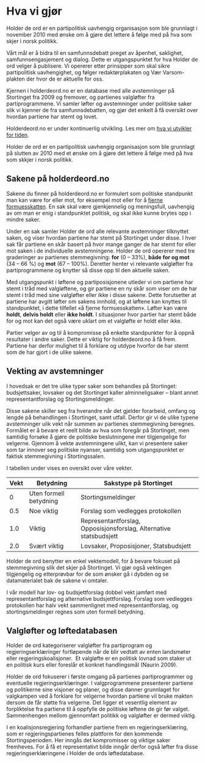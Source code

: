 # Hva vi gjør

Holder de ord er en partipolitisk uavhengig organisasjon som ble grunnlagt i november 2010 med ønske om å gjøre det lettere å følge med på hva som skjer i norsk politikk.

Vårt mål er å bidra til en samfunnsdebatt preget av åpenhet, saklighet, samfunnsengasjement og dialog. Dette er utgangspunktet for hva Holder de ord velger å publisere. Vi opererer etter prinsipper som skal sikre partipolitisk uavhengighet, og følger redaktørplakaten og Vær Varsom-plakten der hvor de er aktuelle for oss.

Kjernen i holderdeord.no er en database med alle avstemninger på Stortinget fra 2009 og fremover, og partienes valgløfter fra partiprogrammene. Vi samler løfter og avstemninger under politiske saker slik vi kjenner de fra samfunnsdebatten, og gjør det enkelt å få oversikt over hvordan partiene har stemt og lovet.

Holderdeord.no er under kontinuerlig utvikling. Les mer om [hva vi utvikler for tiden](http://beta.holderdeord.no/home/future).

Holder de ord er en partipolitisk uavhengig organisasjon som ble grunnlagt på slutten av 2010 med et ønske om å gjøre det lettere å følge med på hva som skkjer i norsk politikk.


## Sakene på holderdeord.no

Sakene du finner på holderdeord.no er formulert som politiske standpunkt man kan være for eller mot, for eksempel mot eller for å [fjerne formuesskatten](http://beta.holderdeord.no/issues/fjerne-formueskatten). En sak skal være gjenkjennelig og meningsfull, uavhengig av om man er enig i standpunktet politisk, og skal ikke kunne brytes opp i mindre saker.  

Under en sak samler Holder de ord alle relevante avstemninger tilknyttet saken, og viser hvordan partiene har stemt på Stortinget under disse. I hver sak får partiene en skår basert på hvor mange ganger de har stemt for eller mot saken i de individuelle avstemningene. Holder de ord opererer med tre graderinger av partienes stemmegivning: **for** (0 – 33%), **både for og mot** (34 – 66 %) og **mot** (67 – 100%). Deretter henter vi relevante valgløfter fra partiprogrammene og knytter så disse opp til den aktuelle saken. 

Med utgangspunkt i løftene og partiposisjonene utleder vi om partiene har stemt i tråd med valgløftene, og gir partiene en ny skår som viser om de har stemt i tråd med sine valgløfter eller ikke i disse sakene. Dette forutsetter at partiene har avgitt løfter om sakens innhold, og at løftene kan knyttes til standpunktet, i dette tilfellet «å fjerne formuesskatten». Løfter kan være **holdt**, **delvis holdt** eller **ikke holdt**. I situasjoner hvor partier har stemt både for og mot kan det også være uklart om et valgløfte er holdt eller ikke. 

Partier velger av og til å kompromisse på enkelte standpunkter for å oppnå resultater i andre saker. Dette er viktig for holderdeord.no å få frem. Partiene har derfor mulighet til å forklare og utdype hvorfor de har stemt som de har gjort i de ulike sakene.

## Vekting av avstemninger

I hovedsak er det tre ulike typer saker som behandles på Stortinget: budsjettsaker, lovsaker og det Stortinget kaller alminneligsaker – blant annet representantforslag og Stortingsmeldinger. 

Disse sakene skiller seg fra hverandre når det gjelder forarbeid, omfang og lengde på behandlingen i Stortinget, samt utfall. Derfor gir vi de ulike typene avstemninger ulik vekt når summen av partienes stemmegivning beregnes. Formålet er å bevare et reelt bilde av hva som foregår på Stortinget, men samtidig forsøke å gjøre de politiske beslutningene mer tilgjengelige for velgerne. Gjennom å vekte avstemningene ulikt, kan vi presentere saker som tar innover seg politiske nyanser, samtidig som utgangspunktet er faktisk stemmegivning i Stortingssalen. 

I tabellen under vises en oversikt over våre vekter.

<table class="table table-striped">
  <thead>
    <tr>
      <th>Vekt</th>
      <th>Betydning</th>
      <th>Sakstype på Stortinget</th>
    </tr>
  </thead>
  <tbody>
    <tr>
      <td>0</td>
      <td>Uten formell betydning</td>
      <td>Stortingsmeldinger</td>
    </tr>
    <tr>
      <td>0.5</td>
      <td>Noe viktig</td>
      <td>Forslag som vedlegges protokollen</td>
    </tr>
    <tr>
      <td>1.0</td>
      <td>Viktig</td>
      <td>Representantforslag, Opposisjonsforslag, Alternative statsbudsjett</td>
    </tr>
    <tr>
      <td>2.0</td>
      <td>Svært viktig</td>
      <td>Lovsaker, Proposisjoner, Statsbudsjett</td>
    </tr>
  </tbody>
</table>

Holder de ord benytter en enkel vektemodell, for å bevare fokuset på stemmegivning slik det skjer på Stortinget. Vi gjør også vektingen tilgjengelig og etterprøvbar for de som ønsker gå i dybden og se datamaterialet bak de sakene vi omtaler. 

I vår modell har lov- og budsjettforslag dobbel vekt jamført med representantforslag og alternative budsjettforslag. Forslag som vedlegges protokollen har halv vekt sammenlignet med representantforslag, og stortingsmeldinger regnes som uten formell betydning.

## Valgløfter og løftedatabasen

Holder de ord kategoriserer valgløfter fra partiprogram og regjeringserklæringer fortløpende når de blir vedtatt av enten landsmøter eller regjeringskoalisjoner.  Et valgløfte er en politisk lovnad som staker ut en politisk kurs eller foreslår et konkret handlingsmål (Naurin 2009).

Holder de ord fokuserer i første omgang på partienes partiprogrammer og eventuelle regjeringserklæringer. I valgprogrammene presenterer partiene og politikerne sine visjoner og planer, og disse danner grunnlaget for valgkampen ved å forklare for velgerne hvordan partiene vil bruke makten dersom de får støtte fra velgerne. Det ligger et vesentlig element av forpliktelse fra partiene til å oppfylle de politiske løftene de gir før valget. Sammenhengen mellom gjennomført politikk og valgløfter er dermed viktig. 

I en koalisjonsregjering forhandler partiene frem en regjeringserklæring, som er regjeringspartienes felles plattform for den kommende Stortingsperioden. Her inngås det kompromisser og viktige saker fremheves. For å få et representativt bilde inngår derfor også løfter fra disse regjeringserklæringene i Holder de ords løftedatabase.
